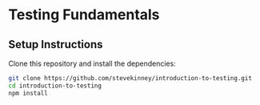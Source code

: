 # Testing Fundamentals

## Setup Instructions

Clone this repository and install the dependencies:

```bash
git clone https://github.com/stevekinney/introduction-to-testing.git
cd introduction-to-testing
npm install
```